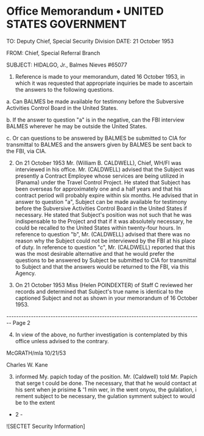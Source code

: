 # Office Memorandum • UNITED STATES GOVERNMENT

TO: Deputy Chief, Special Security Division DATE: 21 October 1953

FROM: Chief, Special Referral Branch

SUBJECT: HIDALGO, Jr., Balmes Nieves
#65077

1. Reference is made to your memorandum, dated 16 October 1953, in which it was requested that appropriate inquiries be made to ascertain the answers to the following questions.

a. Can BALMES be made available for testimony before the Subversive Activities Control Board in the United States.

b. If the answer to question "a" is in the negative, can the FBI interview BALMES wherever he may be outside the United States.

c. Or can questions to be answered by BALMES be submitted to CIA for transmittal to BALMES and the answers given by BALMES be sent back to the FBI, via CIA.

2. On 21 October 1953 Mr. (William B. CALDWELL), Chief, WH/FI was interviewed in his office. Mr. (CALDWELL) advised that the Subject was presently a Contract Employee whose services are being utilized in (Panama) under the Travel Control Project. He stated that Subject has been overseas for approximately one and a half years and that his contract period will probably expire within six months. He advised that in answer to question "a", Subject can be made available for testimony before the Subversive Activities Control Board in the United States if necessary. He stated that Subject's position was not such that he was indispensable to the Project and that if it was absolutely necessary, he could be recalled to the United States within twenty-four hours. In reference to question "b", Mr. (CALDWELL) advised that there was no reason why the Subject could not be interviewed by the FBI at his place of duty. In reference to question "c", Mr. (CALDWELL) reported that this was the most desirable alternative and that he would prefer the questions to be answered by Subject be submitted to CIA for transmittal to Subject and that the answers would be returned to the FBI, via this Agency.

3. On 21 October 1953 Miss (Helen POINDEXTER) of Staff C reviewed her records and determined that Subject's true name is identical to the captioned Subject and not as shown in your memorandum of 16 October 1953.


-------------------------------------------------------------------------------- Page 2

4. In view of the above, no further investigation is contemplated by this office unless advised to the contrary.

McGRATH/mla
10/21/53

Charles W. Kane

03. informed My. papich today of the position. Mr. (Caldwell) told Mr. Papich that serge t could be done. The necessary, that that he would contact at his sent when je prisime & '1 min wer, in the went onyou, the gulalation, i rement subject to be necessary, the gulation symment subject to would be to the extent

- 2 -

![SECTET Security Information]
